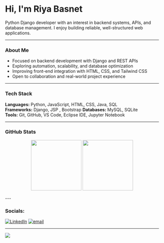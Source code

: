 

<!--
**riya9818/riya9818** is a ✨ _special_ ✨ repository because its `README.md` (this file) appears on your GitHub profile.

Here are some ideas to get you started:

- 🔭 I’m currently working on ...
- 🌱 I’m currently learning ...
- 👯 I’m looking to collaborate on ...
- 🤔 I’m looking for help with ...
- 💬 Ask me about ...
- 📫 How to reach me: ...
- 😄 Pronouns: ...
- ⚡ Fun fact: ...
-->
# Hi, I'm Riya Basnet

Python Django developer with an interest in backend systems, APIs, and database management. I enjoy building reliable, well-structured web applications.

---
### About Me
- Focused on backend development with Django and REST APIs  
- Exploring automation, scalability, and database optimization  
- Improving front-end integration with HTML, CSS, and Tailwind CSS  
- Open to collaboration and real-world project experience
 

---

### Tech Stack
**Languages:** Python, JavaScript, HTML, CSS, Java, SQL  
**Frameworks:** Django, JSP , Bootstrap
**Databases:** MySQL, SQLite  
**Tools:** Git, GitHub, VS Code, Eclipse IDE, Jupyter Notebook  

---

### GitHub Stats
<html>
<p align="center">
  <img src="https://github-readme-stats.vercel.app/api?username=riya9818&show_icons=true&theme=github_dark" height="165">
  <img src="https://github-readme-stats.vercel.app/api/top-langs/?username=riya9818&layout=compact&theme=
  
  
  " height="165">
</p>
</html>
---

### Socials:
[![LinkedIn](https://img.shields.io/badge/LinkedIn-%230077B5.svg?logo=linkedin&logoColor=white)](https://linkedin.com/in/https://www.linkedin.com/in/riya-basnet-11b586343/overlay/about-this-profile/?lipi=urn%3Ali%3Apage%3Ad_flagship3_profile_view_base%3BKAYOanNKR1%2B4yAgRM4Ifxg%3D%3D) [![email](https://img.shields.io/badge/Email-D14836?logo=gmail&logoColor=white)](mailto:riyabasnet0924@gmail.com) 


---
[![](https://visitcount.itsvg.in/api?id=riya9818&icon=0&color=0)](https://visitcount.itsvg.in)

<!-- Proudly created with GPRM ( https://gprm.itsvg.in ) -->